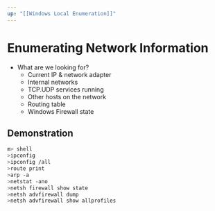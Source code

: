```yaml
---
up: "[[Windows Local Enumeration]]"
---
```


# Enumerating Network Information

- What are we looking for?
	- Current IP & network adapter
	- Internal networks
	- TCP.UDP services running
	- Other hosts on the network
	- Routing table
	- Windows Firewall state

## Demonstration

```bash
m> shell
>ipconfig
>ipconfig /all
>route print
>arp -a
>netstat -ano
>netsh firewall show state
>netsh advfirewall dump
>netsh advfirewall show allprofiles
```
